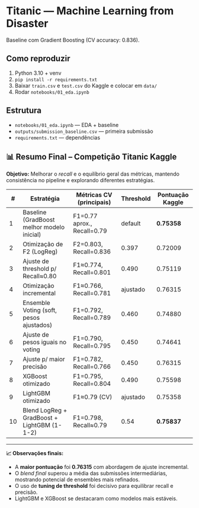 # Titanic — Machine Learning from Disaster

Baseline com Gradient Boosting (CV accuracy: 0.836).

## Como reproduzir
1. Python 3.10 + venv
2. `pip install -r requirements.txt`
3. Baixar `train.csv` e `test.csv` do Kaggle e colocar em `data/`
4. Rodar `notebooks/01_eda.ipynb`

## Estrutura
- `notebooks/01_eda.ipynb` — EDA + baseline
- `outputs/submission_baseline.csv` — primeira submissão
- `requirements.txt` — dependências

## 📊 Resumo Final – Competição Titanic Kaggle

**Objetivo:** Melhorar o *recall* e o equilíbrio geral das métricas, mantendo consistência no pipeline e explorando diferentes estratégias.

| # | Estratégia | Métricas CV (principais) | Threshold | Pontuação Kaggle |
|---|------------|--------------------------|-----------|------------------|
| 1 | Baseline (GradBoost melhor modelo inicial) | F1=0.77 aprox., Recall=0.79 | default | **0.75358** |
| 2 | Otimização de F2 (LogReg) | F2=0.803, Recall=0.836 | 0.397 | 0.72009 |
| 3 | Ajuste de threshold p/ Recall≈0.80 | F1≈0.774, Recall=0.801 | 0.490 | 0.75119 |
| 4 | Otimização incremental | F1≈0.766, Recall=0.781 | ajustado | 0.76315 |
| 5 | Ensemble Voting (soft, pesos ajustados) | F1=0.792, Recall=0.789 | 0.460 | 0.74880 |
| 6 | Ajuste de pesos iguais no voting | F1=0.790, Recall=0.795 | 0.450 | 0.74641 |
| 7 | Ajuste p/ maior precisão | F1=0.782, Recall=0.766 | 0.450 | 0.76315 |
| 8 | XGBoost otimizado | F1=0.795, Recall=0.804 | 0.490 | 0.75598 |
| 9 | LightGBM otimizado | F1≈0.79 (CV) | ajustado | 0.75358 |
| 10 | Blend LogReg + GradBoost + LightGBM (1-1-2) | F1=0.798, Recall≈0.79 | 0.54 | **0.75837** |

---

**📈 Observações finais:**
- A **maior pontuação** foi **0.76315** com abordagem de ajuste incremental.
- O *blend final* superou a média das submissões intermediárias, mostrando potencial de ensembles mais refinados.
- O uso de **tuning de threshold** foi decisivo para equilibrar recall e precisão.
- LightGBM e XGBoost se destacaram como modelos mais estáveis.
